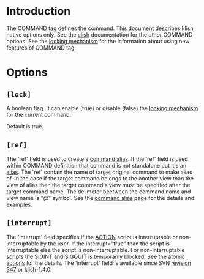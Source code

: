

# Introduction #

The COMMAND tag defines the command. This document describes klish native options only. See the [clish](clish.md) documentation for  the other COMMAND options. See the [locking mechanism](locking_mechanism.md) for the information about using new features of COMMAND tag.

# Options #

## `[lock]` ##
A boolean flag. It can enable (true) or disable (false) the [locking mechanism](locking_mechanism.md) for the current command.

Default is true.

## `[ref]` ##
The 'ref' field is used to create a [command alias](command_alias.md). If the 'ref' field is used within COMMAND definition that command is not standalone but it's an [alias](command_alias.md). The 'ref' contain the name of target original command to make alias of. In the case if the target command belongs to the another view than the view of alias then the target command's view must be specified after the target command name. The delimeter beetween the command name and view name is "@" symbol. See the [command alias](command_alias.md) page for the details and examples.

## `[interrupt]` ##
The 'interrupt' field specifies if the [ACTION](ACTION.md) script is interruptable or non-interruptable by the user. If the interrupt="true" than the script is interruptable else the script is non-interruptable. For non-interruptable scripts the SIGINT and SIGQUIT is temporarily blocked. See the [atomic actions](atomic_action.md) for the details. The 'interrupt' field is available since SVN [revision 347](https://code.google.com/p/klish/source/detail?r=347) or klish-1.4.0.